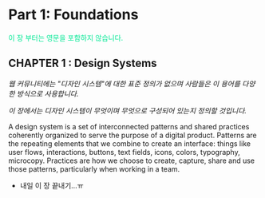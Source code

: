 # Part 1: Foundations

<span style="color:#00E894">이 장 부터는 영문을 포함하지 않습니다.

## CHAPTER 1 : **Design Systems**

_웹 커뮤니티에는 "디자인 시스템"에 대한 표준 정의가 없으며 사람들은 이 용어를 다양한 방식으로 사용합니다._

_이 장에서는 디자인 시스템이 무엇이며 무엇으로 구성되어 있는지 정의할 것입니다._

A design system is a set of interconnected patterns and shared practices coherently organized to serve the purpose of a digital product. Patterns are the repeating elements that we combine to create an interface: things like user flows, interactions, buttons, text fields, icons, colors, typography, microcopy. Practices are how we choose to create, capture, share and use those patterns, particularly when working in a team.

- 내일 이 장 끝내기...ㅠ
